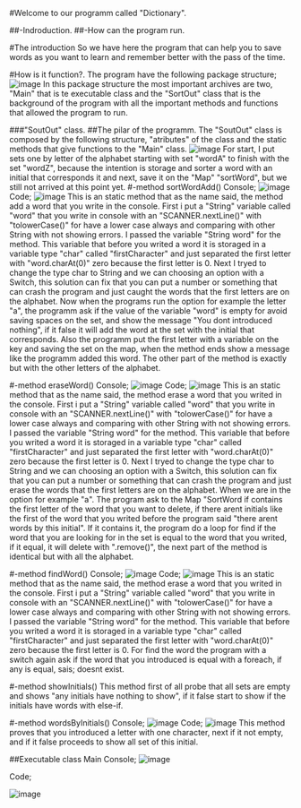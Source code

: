#Welcome to our programm called "Dictionary".

##-Indroduction.
##-How can the program run.

#The introduction
So we have here the program that can help you to save words as you want to learn and remember better with the pass of the time.

#How is it function?.
The program have the following package structure;
![image](https://github.com/MarcoElPibeJava/PROG-UD5-Dictionary/assets/159430116/262f28ae-e3f1-4577-a26d-383247c7f386)
In this package structure the most important archives are two, "Main" that is te executable class and the "SortOut" class that is the background of the program with all
the important methods and functions that allowed the program to run. 

###"SoutOut" class.
##The pilar of the programm.
The "SoutOut" class is composed by the following structure, "atributes" of the class and the static methods that give functions to the "Main" class.
![image](https://github.com/MarcoElPibeJava/PROG-UD5-Dictionary/assets/159430116/77d30761-39f1-44b0-87e8-3432faa9d6fb)
For start, I put sets one by letter of the alphabet starting with set "wordA" to finish with the set "wordZ", because the intention 
is storage and sorter a word with an initial that corresponds it and next, save it on the "Map" "sortWord", but we still not arrived at this point yet.
#-method sortWordAdd()
Console;
![image](https://github.com/MarcoElPibeJava/PROG-UD5-Dictionary/assets/159430116/cd692760-22ae-4b3f-af75-86bad0d8c019)
Code;
![image](https://github.com/MarcoElPibeJava/PROG-UD5-Dictionary/assets/159430116/d8ff3c6e-3db4-4d2f-adfd-f59a7718b14a)
This is an static method that as the name said, the method add a word that you write in the console. First i put a "String" variable called "word" that you write in 
console with an "SCANNER.nextLine()" with "tolowerCase()" for have a lower case always and comparing with other String with not showing errors. I passed the variable 
"String word" for the method. This variable that before you writed a word it is storaged in a variable type "char" called "firstCharacter" and just separated the
first letter with "word.charAt(0)" zero because the first letter is 0. Next I tryed to change the type char to String and we can choosing an option with a Switch, 
this solution can fix that you can put a number or something that can crash the program and just caught the words that the first letters are on the alphabet.
Now when the programs run the option for example the letter "a", the programm ask if the value of the variable "word" is empty for avoid saving spaces on the set,
and show the message "You dont introduced nothing", if it false it will add the word at the set with the initial that corresponds. Also the programm put
the first letter with a variable on the key and saving the set on the map, when the method ends show a message like the programm added this word. The other part 
of the method is exactly but with the other letters of the alphabet.

#-method eraseWord()
Console;
![image](https://github.com/MarcoElPibeJava/PROG-UD5-Dictionary/assets/159430116/410af0b5-7d31-4752-bfe0-a9967a36bba5)
Code;
![image](https://github.com/MarcoElPibeJava/PROG-UD5-Dictionary/assets/159430116/c9f29555-5a0f-46e7-b75a-cda421929e6c)
This is an static method that as the name said, the method erase a word that you writed in the console. First i put a "String" variable called "word" that you write in 
console with an "SCANNER.nextLine()" with "tolowerCase()" for have a lower case always and comparing with other String with not showing errors. I passed the variable 
"String word" for the method. This variable that before you writed a word it is storaged in a variable type "char" called "firstCharacter" and just separated the
first letter with "word.charAt(0)" zero because the first letter is 0. Next I tryed to change the type char to String and we can choosing an option with a Switch, 
this solution can fix that you can put a number or something that can crash the program and just erase the words that the first letters are on the alphabet. When we
are in the option for example "a". The program ask to the Map "SortWord if contains the first letter of the word that you want to delete, if there arent initials like the first of the 
word that you writed before the program said "there arent words by this initial". If it contains it, the program do a loop for find if the word that you are looking for in the set 
is equal to the word that you writed, if it equal, it will delete with ".remove()", the next part of the method is identical but with all the alphabet.

#-method findWord()
Console;
![image](https://github.com/MarcoElPibeJava/PROG-UD5-Dictionary/assets/159430116/d4780e0d-1b54-471e-87e9-b6785c74105e)
Code;
![image](https://github.com/MarcoElPibeJava/PROG-UD5-Dictionary/assets/159430116/bac2dc85-c199-4ede-990d-71d6e3f8fe7e)
This is an static method that as the name said, the method erase a word that you writed in the console. First i put a "String" variable called "word" that you write in 
console with an "SCANNER.nextLine()" with "tolowerCase()" for have a lower case always and comparing with other String with not showing errors. I passed the variable 
"String word" for the method. This variable that before you writed a word it is storaged in a variable type "char" called "firstCharacter" and just separated the
first letter with "word.charAt(0)" zero because the first letter is 0. For find the word the program with a switch again ask if the word that you introduced is equal with a foreach, if any 
is equal, sais; doesnt exist.

#-method showInitials()
This method first of all probe that all sets are empty and shows "any initials have nothing to show", if it false start to show if the initials have words with else-if.

#-method wordsByInitials()
Console;
![image](https://github.com/MarcoElPibeJava/PROG-UD5-Dictionary/assets/159430116/255f5bd8-bd92-4dd4-9508-545bbc3ba8ad)
Code;
![image](https://github.com/MarcoElPibeJava/PROG-UD5-Dictionary/assets/159430116/be0ea373-0a24-48dc-82fa-6ff7859f9996)
This method proves that you introduced a letter with one character, next if it not empty, and if it false proceeds to show all set of this initial.

##Executable class Main
Console;
![image](https://github.com/MarcoElPibeJava/PROG-UD5-Dictionary/assets/159430116/afa80e4c-e755-47e7-97f5-05e14ac9d1a6)

Code;

![image](https://github.com/MarcoElPibeJava/PROG-UD5-Dictionary/assets/159430116/06fc4f83-ff33-4b37-ae79-006ce25cb742)






